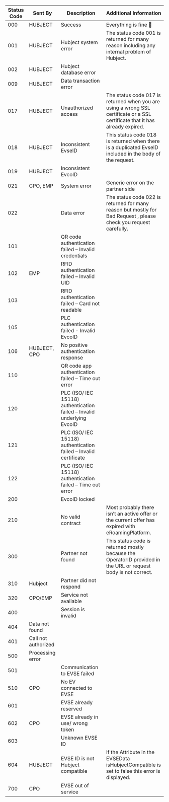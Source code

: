 |Status Code| Sent By | Description | Additional Information |
|---|---|---|---|
|000|HUBJECT|Success|Everything is fine 🙂|
|001|HUBJECT|Hubject system error|The status code 001 is returned for many reason including any internal problem of Hubject.|
|002|HUBJECT|Hubject database error||
|009|HUBJECT|Data transaction error||
|017|HUBJECT|Unauthorized access|The status code 017 is returned when you are using a wrong SSL certificate or a SSL certificate that it has already expired.|
|018|HUBJECT|Inconsistent EvseID|This status code 018 is returned when there is a duplicated EvseID included in the body of the request.|
|019|HUBJECT|Inconsistent EvcoID||
|021|CPO, EMP|System error|Generic error on the partner side|
|022||Data error|The status code 022 is returned for many reason but mostly for Bad Request , please check you request carefully.|
|101||QR code authentication failed – Invalid credentials||
|102|EMP|RFID authentication failed – Invalid UID||
|103||RFID authentication failed – Card not readable||
|105||PLC authentication failed - Invalid EvcoID||
|106|HUBJECT, CPO|No positive authentication response||
|110||QR code app authentication failed – Time out error||
|120||PLC (ISO/ IEC 15118) authentication failed – Invalid underlying EvcoID||
|121||PLC (ISO/ IEC 15118) authentication failed – Invalid certificate||
|122||PLC (ISO/ IEC 15118) authentication failed – Time out error||
|200||EvcoID locked||
|210||No valid contract|Most probably there isn’t an active offer or the current offer has expired with eRoamingPlatform.|
|300||Partner not found|This status code is returned mostly because the OperatorID provided in the URL or request body is not correct.|
|310|Hubject|Partner did not respond||
|320|CPO/EMP|Service not available||
|400||Session is invalid||
|404|Data not found|||
|401|Call not authorized|||
|500|Processing error|||
|501||Communication to EVSE failed||
|510|CPO|No EV connected to EVSE||
|601||EVSE already reserved||
|602|CPO|EVSE already in use/ wrong token||
|603||Unknown EVSE ID||
|604|HUBJECT|EVSE ID is not Hubject compatible|If the Attribute in the EVSEData isHubjectCompatible is set to false this error is displayed.|
|700|CPO|EVSE out of service||![image](https://github.com/FirasHubject/OICP23_Integration_Guide/assets/135227574/dd4708b5-1ba8-4f50-bf1a-221d9fd5873b)
